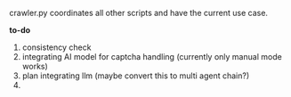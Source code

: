 crawler.py coordinates all other scripts and have the current use case.

**to-do**
  1. consistency check
  2. integrating AI model for captcha handling (currently only manual mode works)
  3. plan integrating llm (maybe convert this to multi agent chain?)
  4. 
